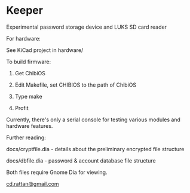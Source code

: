 Keeper
======

Experimental password storage device and LUKS SD card reader


For hardware:

See KiCad project in hardware/


To build firmware:

1. Get ChibiOS

2. Edit Makefile, set CHIBIOS to the path of ChibiOS

3. Type make

4. Profit

Currently, there's only a serial console for testing various modules and
hardware features.

Further reading:

docs/cryptfile.dia - details about the preliminary encrypted file structure

docs/dbfile.dia    - password & account database file structure

Both files require Gnome Dia for viewing.

cd.rattan@gmail.com
